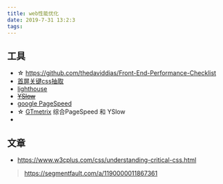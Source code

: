 ```yaml
---
title: web性能优化
date: 2019-7-31 13:2:3
tags:
---
```


## 工具

- ☆ https://github.com/thedaviddias/Front-End-Performance-Checklist
- [首屏关键css抽取](https://github.com/pocketjoso/penthouse)
- [lighthouse](https://developers.google.com/web/tools/lighthouse/)
- ~~[YSlow](http://yslow.org/)~~
- [google PageSpeed](https://developers.google.com/speed/pagespeed/insights/)
- ☆ [GTmetrix](https://gtmetrix.com/) 综合PageSpeed 和 YSlow
- 

## 文章

- https://www.w3cplus.com/css/understanding-critical-css.html



> https://segmentfault.com/a/1190000011867361